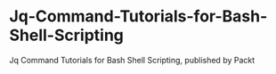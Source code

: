 

# Jq-Command-Tutorials-for-Bash-Shell-Scripting
Jq Command Tutorials for Bash Shell Scripting, published by Packt

